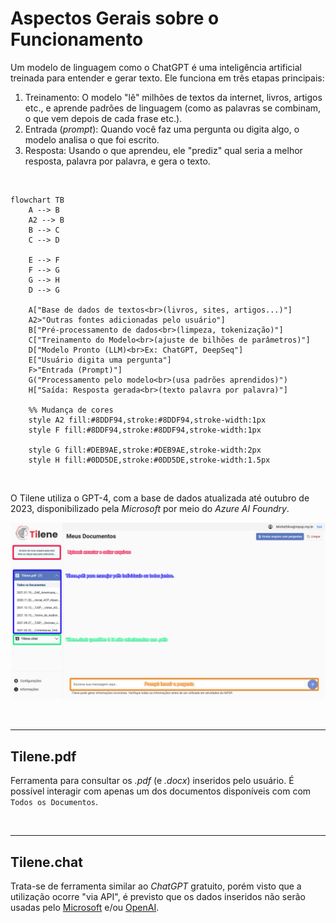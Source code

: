 # Aspectos Gerais sobre o Funcionamento

Um modelo de linguagem como o ChatGPT é uma inteligência artificial treinada para entender e gerar texto. Ele funciona em três etapas principais:

1. Treinamento: O modelo "lê" milhões de textos da internet, livros, artigos etc., e aprende padrões de linguagem (como as palavras se combinam, o que vem depois de cada frase etc.).
2. Entrada (_prompt_): Quando você faz uma pergunta ou digita algo, o modelo analisa o que foi escrito.
3. Resposta: Usando o que aprendeu, ele "prediz" qual seria a melhor resposta, palavra por palavra, e gera o texto.

<br>

```mermaid
flowchart TB
    A --> B
    A2 --> B
    B --> C
    C --> D

    E --> F
    F --> G
    G --> H
    D --> G

    A["Base de dados de textos<br>(livros, sites, artigos...)"]
    A2>"Outras fontes adicionadas pelo usuário"]
    B["Pré-processamento de dados<br>(limpeza, tokenização)"]
    C["Treinamento do Modelo<br>(ajuste de bilhões de parâmetros)"]
    D["Modelo Pronto (LLM)<br>Ex: ChatGPT, DeepSeq"]
    E["Usuário digita uma pergunta"]
    F>"Entrada (Prompt)"]
    G("Processamento pelo modelo<br>(usa padrões aprendidos)")
    H["Saída: Resposta gerada<br>(texto palavra por palavra)"]

    %% Mudança de cores
    style A2 fill:#8DDF94,stroke:#8DDF94,stroke-width:1px
    style F fill:#8DDF94,stroke:#8DDF94,stroke-width:1px

    style G fill:#DEB9AE,stroke:#DEB9AE,stroke-width:2px
    style H fill:#0DD5DE,stroke:#0DD5DE,stroke-width:1.5px
```

<br>

O Tilene utiliza o GPT-4, com a base de dados atualizada até outubro de 2023, disponibilizado pela _Microsoft_ por meio do _Azure AI Foundry_.

![Aspectos Gerais](./../assets/images/aspectos-gerais.png)

<br>

---

## Tilene.pdf

Ferramenta para consultar os _.pdf_ (e _.docx_) inseridos pelo usuário. É possível interagir com apenas um dos documentos disponíveis com com `Todos os Documentos`.

<br>

---

## Tilene.chat

Trata-se de ferramenta similar ao _ChatGPT_ gratuito, porém visto que a utilização ocorre "via API", é previsto que os dados inseridos não serão usadas pelo [Microsoft](https://m365.cloud.microsoft/) e/ou [OpenAI](https://openai.com/).
